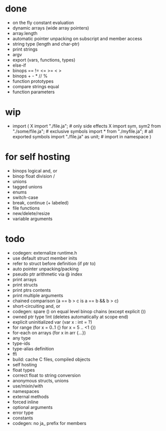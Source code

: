 # done

* on the fly constant evaluation
* dynamic arrays (wide array pointers)
* array.length
* automatic pointer unpacking on subscript and member access
* string type (length and char-ptr)
* print strings
* argv
* export (vars, functions, types)
* else-if
* binops == != <= >= < >
* binops + - * // %
* function prototypes
* compare strings equal
* function parameters

# wip

* import (
	X import "./file.ja"; # only side effects
	X import sym, sym2 from "./some/file.ja"; # exclusive symbols
	import * from "./myfile.ja"; # all exported symbols
	import "./file.ja" as unit; # import in namespace
	)

# for self hosting

* binops logical and, or
* binop float division /
* unions
* tagged unions
* enums
* switch-case
* break, continue (+ labeled)
* file functions
* new/delete/resize
* variable arguments

# todo

* codegen: externalize runtime.h
* use default struct member inits
* refer to struct before definition (if ptr to)
* auto pointer unpacking/packing
* pseudo ptr arithmetic via @ index
* print arrays
* print structs
* print ptrs contents
* print multiple arguments
* chained comparison (a == b > c  is  a == b && b > c)
* short-circuiting and, or
* codegen: spare () on equal level binop chains (except explicit ())
* owned ptr type !int (deletes automatically at scope end)
* explicit uninitialized var (var x : int = ?)
* for range (for x = 0..1 {} for x = 5 .. <1 {})
* for-each on arrays (for x in arr {...})
* any type
* type-ids
* type-alias definition
* ffi
* build: cache C files, compiled objects
* self hosting
* float types
* correct float to string conversion
* anonymous structs, unions
* use/mixin/with
* namespaces
* external methods
* forced inline
* optional arguments
* error type
* constants
* codegen: no ja_ prefix for members
